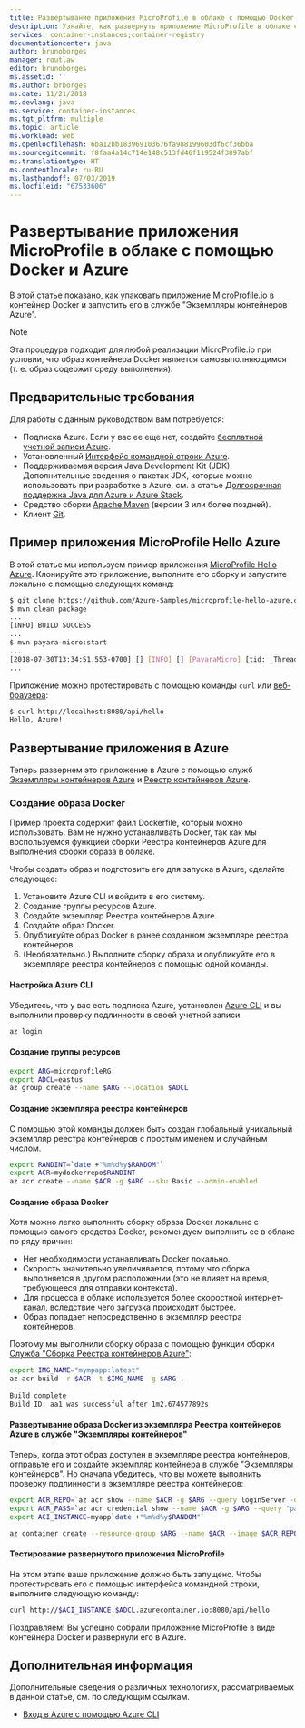 ```yaml
---
title: Развертывание приложения MicroProfile в облаке с помощью Docker и Azure
description: Узнайте, как развернуть приложение MicroProfile в облаке с помощью Docker и службы "Экземпляры контейнеров Azure".
services: container-instances;container-registry
documentationcenter: java
author: brunoborges
manager: routlaw
editor: brunoborges
ms.assetid: ''
ms.author: brborges
ms.date: 11/21/2018
ms.devlang: java
ms.service: container-instances
ms.tgt_pltfrm: multiple
ms.topic: article
ms.workload: web
ms.openlocfilehash: 6ba12bb183969103676fa988199603df6cf36bba
ms.sourcegitcommit: f8faa4a14c714e148c513fd46f119524f3897abf
ms.translationtype: HT
ms.contentlocale: ru-RU
ms.lasthandoff: 07/03/2019
ms.locfileid: "67533606"
---
```

# <a name="deploy-a-microprofile-app-to-the-cloud-by-using-docker-and-azure"></a>Развертывание приложения MicroProfile в облаке с помощью Docker и Azure

В этой статье показано, как упаковать приложение [MicroProfile.io] в контейнер Docker и запустить его в службе "Экземпляры контейнеров Azure".

> [!NOTE]
> Эта процедура подходит для любой реализации MicroProfile.io при условии, что образ контейнера Docker является самовыполняющимся (т. е. образ содержит среду выполнения).

## <a name="prerequisites"></a>Предварительные требования

Для работы с данным руководством вам потребуется:

* Подписка Azure. Если у вас ее еще нет, создайте [бесплатной учетной записи Azure].
* Установленный [Интерфейс командной строки Azure].
* Поддерживаемая версия Java Development Kit (JDK). Дополнительные сведения о пакетах JDK, которые можно использовать при разработке в Azure, см. в статье [Долгосрочная поддержка Java для Azure и Azure Stack](https://aka.ms/azure-jdks).
* Средство сборки [Apache Maven] (версии 3 или более поздней).
* Клиент [Git].

## <a name="microprofile-hello-azure-sample"></a>Пример приложения MicroProfile Hello Azure

В этой статье мы используем пример приложения [MicroProfile Hello Azure](https://github.com/azure-samples/microprofile-hello-azure). Клонируйте это приложение, выполните его сборку и запустите локально с помощью следующих команд:

```bash
$ git clone https://github.com/Azure-Samples/microprofile-hello-azure.git
$ mvn clean package
...
[INFO] BUILD SUCCESS
...
$ mvn payara-micro:start
...
[2018-07-30T13:34:51.553-0700] [] [INFO] [] [PayaraMicro] [tid: _ThreadID=1 _ThreadName=main] [timeMillis: 1532982891553] [levelValue: 800] Payara Micro  5.182 #badassmicrofish (build 303) ready in 10,304 (ms)
...
```

Приложение можно протестировать с помощью команды `curl` или [веб-браузера](http://localhost:8080/api/hello):

```bash
$ curl http://localhost:8080/api/hello
Hello, Azure!
```

## <a name="deploy-the-app-to-azure"></a>Развертывание приложения в Azure

Теперь развернем это приложение в Azure с помощью служб [Экземпляры контейнеров Azure] и [Реестр контейнеров Azure].

### <a name="build-a-docker-image"></a>Создание образа Docker

Пример проекта содержит файл Dockerfile, который можно использовать. Вам не нужно устанавливать Docker, так как мы воспользуемся функцией сборки Реестра контейнеров Azure для выполнения сборки образа в облаке.

Чтобы создать образ и подготовить его для запуска в Azure, сделайте следующее:

1. Установите Azure CLI и войдите в его систему.
1. Создание группы ресурсов Azure.
1. Создайте экземпляр Реестра контейнеров Azure.
1. Создайте образ Docker.
1. Опубликуйте образ Docker в ранее созданном экземпляре реестра контейнеров.
1. (Необязательно.) Выполните сборку образа и опубликуйте его в экземпляре реестра контейнеров с помощью одной команды.


#### <a name="set-up-the-azure-cli"></a>Настройка Azure CLI

Убедитесь, что у вас есть подписка Azure, установлен [Azure CLI](https://docs.microsoft.com/cli/azure/install-azure-cli?view=azure-cli-latest) и вы выполнили проверку подлинности в своей учетной записи.

```bash
az login
```

#### <a name="create-a-resource-group"></a>Создание группы ресурсов

```bash
export ARG=microprofileRG
export ADCL=eastus
az group create --name $ARG --location $ADCL
```

#### <a name="create-a-container-registry-instance"></a>Создание экземпляра реестра контейнеров

С помощью этой команды должен быть создан глобальный уникальный экземпляр реестра контейнеров с простым именем и случайным числом.

```bash
export RANDINT=`date +"%m%d%y$RANDOM"`
export ACR=mydockerrepo$RANDINT
az acr create --name $ACR -g $ARG --sku Basic --admin-enabled
```

#### <a name="build-the-docker-image"></a>Создание образа Docker

Хотя можно легко выполнить сборку образа Docker локально с помощью самого средства Docker, рекомендуем выполнить ее в облаке по ряду причин:

* Нет необходимости устанавливать Docker локально.
* Скорость значительно увеличивается, потому что сборка выполняется в другом расположении (это не влияет на время, требующееся для отправки контекста).
* Для процесса в облаке используется более скоростной интернет-канал, вследствие чего загрузка происходит быстрее.
* Образ попадает непосредственно в экземпляр реестра контейнеров.

Поэтому мы выполнили сборку образа с помощью функции сборки [Служба "Сборка Реестра контейнеров Azure"]:

```bash
export IMG_NAME="mympapp:latest"
az acr build -r $ACR -t $IMG_NAME -g $ARG .
...
Build complete
Build ID: aa1 was successful after 1m2.674577892s
```

#### <a name="deploy-the-docker-image-from-the-azure-container-registry-instance-to-container-instances"></a>Развертывание образа Docker из экземпляра Реестра контейнеров Azure в службе "Экземпляры контейнеров"

Теперь, когда этот образ доступен в экземпляре реестра контейнеров, отправьте его и создайте экземпляр контейнера в службе "Экземпляры контейнеров". Но сначала убедитесь, что вы можете выполнить проверку подлинности в экземпляре реестра контейнеров:

```bash
export ACR_REPO=`az acr show --name $ACR -g $ARG --query loginServer -o tsv`
export ACR_PASS=`az acr credential show --name $ACR -g $ARG --query "passwords[0].value" -o tsv`
export ACI_INSTANCE=myapp`date +"%m%d%y$RANDOM"`

az container create --resource-group $ARG --name $ACR --image $ACR_REPO/$IMG_NAME --cpu 1 --memory 1 --registry-login-server $ACR_REPO --registry-username $ACR --registry-password $ACR_PASS --dns-name-label $ACI_INSTANCE --ports 8080
```

#### <a name="test-your-deployed-microprofile-application"></a>Тестирование развернутого приложения MicroProfile

На этом этапе ваше приложение должно быть запущено. Чтобы протестировать его с помощью интерфейса командной строки, выполните следующую команду:

```bash
curl http://$ACI_INSTANCE.$ADCL.azurecontainer.io:8080/api/hello
````

Поздравляем! Вы успешно собрали приложение MicroProfile в виде контейнера Docker и развернули его в Azure.

## <a name="next-steps"></a>Дополнительная информация

Дополнительные сведения о различных технологиях, рассматриваемых в данной статье, см. по следующим ссылкам.

* [Вход в Azure с помощью Azure CLI](/azure/xplat-cli-connect)

<!-- URL List -->

[Служба "Сборка Реестра контейнеров Azure"]: https://docs.microsoft.com/azure/container-registry/container-registry-build-overview
[MicroProfile.io]: https://microprofile.io
[Интерфейс командной строки Azure]: /cli/azure/overview
[Azure for Java Developers]: https://docs.microsoft.com/java/azure/
[Azure portal]: https://portal.azure.com/
[бесплатной учетной записи Azure]: https://azure.microsoft.com/pricing/free-trial/
[Git]: https://github.com/
[Apache Maven]: http://maven.apache.org/
[Java Development Kit (JDK)]: https://aka.ms/azure-jdks
<!-- http://www.oracle.com/technetwork/java/javase/downloads/ -->
[Экземпляры контейнеров Azure]: https://docs.microsoft.com/azure/container-instances/;
[Реестр контейнеров Azure]:  https://docs.microsoft.com/azure/container-registry
